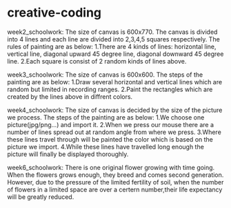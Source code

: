 # creative-coding
week2_schoolwork:
The size of canvas is 600x770.
The canvas is divided into 4 lines and each line are divided into 2,3,4,5 squares respectively.
The rules of painting are as below:
  1.There are 4 kinds of lines: horizontal line, vertical line, diagonal upward 45 degree line, diagonal downward 45 degree line.
  2.Each square is consist of 2 random kinds of lines above.


week3_schoolwork:
The size of canvas is 600x600.
The steps of the painting are as below:
  1.Draw several horizontal and vertical lines which are random but limited in recording ranges.
  2.Paint the rectangles which are created by the lines above in diffrent colors. 

week4_schoolwork:
The size of canvas is decided by the size of the picture we process.
The steps of the painting are as below:
  1.We choose one picture(jpg/png...) and import it. 
  2.When we press our mouse there are a number of lines spread out at random angle from where we press.
  3.Where these lines travel through will be painted the color which is based on the picture we import.
  4.While these lines have travelled long enough the picture will finally be displayed thoroughly.

week6_schoolwork:
There is one original flower growing with time going. When the flowers grows enough, they breed and comes second generation.
However, due to the pressure of the limited fertility of soil, when the number of flowers in a limited space are over a certern number,their life expectancy will be greatly reduced.

